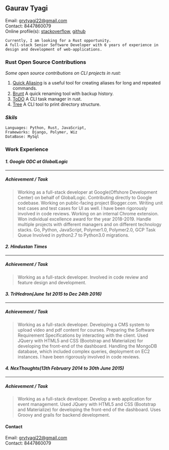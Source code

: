 ## Gaurav Tyagi

Email: grvtyagi22@gmail.com <br>
Contact: 8447860079 <br>
Online profile(s): [stackoverflow](https://stackoverflow.com/users/3405842/grvtyagi), [github](https://github.com/grv07/)
```
Currently, I am looking for a Rust opportunity.
A full-stack Senior Software Developer with 6 years of experience in
design and development of web-applications.
```

### Rust Open Source Contributions

*Some open source contributions on CLI projects in rust:*
1. [Quick Aliasing](https://github.com/grv07/quick-alias) is a useful tool for creating 
   aliases for long and repeated commands.
2. [Brunt](https://github.com/grv07/brnt) A quick renaming tool with backup history.
3. [ToDO](https://github.com/grv07/todo) A CLI task manager in rust.
4. [Tree](https://github.com/grv07/tree) A CLI tool to print directory structure.


### *Skils*
```
Languages: Python, Rust, JavaScript,
Frameworks: Django, Polymer, Wiz
DataBase: MySql
```


### **Work Experience**

#### *1. Google ODC at GlobalLogic*
----------------------------------

##### Achievement / Task
> Working as a full-stack developer at Google(Offshore Development Center) on behalf of GlobalLogic.
  Contributing directly to Google codebase.
  Working on public-facing project Blogger.com.
  Writing unit test cases and test cases for UI as well.
  I have been rigorously involved in code reviews.
  Working on an internal Chrome extension.
  Won individual excellence award for the year 2018-2019.
  Handle multiple projects with different managers and on different technology stacks.
  Go, Python, JavaScript, Polymer1.0, Polymer2.0, GCP Task Queue
 Involved in python2.7 to Python3.0 migrations.

#### *2. Hindustan Times*
-----------------------

##### Achievement / Task
> Working as a full-stack developer.
  Involved in code review and feature design and development.

#### *3. TriHedron(June 1st 2015 to Dec 24th 2016)*
------------------------

##### Achievement / Task
> Working as a full-stack developer.
 Developing a CMS system to upload video and pdf content for courses.
 Preparing the Software Requirement Specifications by interacting with the client.
 Used JQuery with HTML5 and CSS (Bootstrap and Materialize) for developing the front-end of the dashboard.
 Handling the MongoDB database, which included complex queries, deployment on EC2 instances.
 I have been rigorously involved in code reviews.


#### *4. NexThoughts(13th February 2014 to 30th June 2015)*
-----------------------------------------------------------
##### Achievement / Task

> Working as a full-stack developer.
  Develop a web application for event management.
  Used JQuery with HTML5 and CSS (Bootstrap and Materialize) for developing the front-end of the dashboard.
  Uses Groovy and grails for backend development.

#### **Contact**

Email: grvtyagi22@gmail.com <br>
Contact: 8447860079
